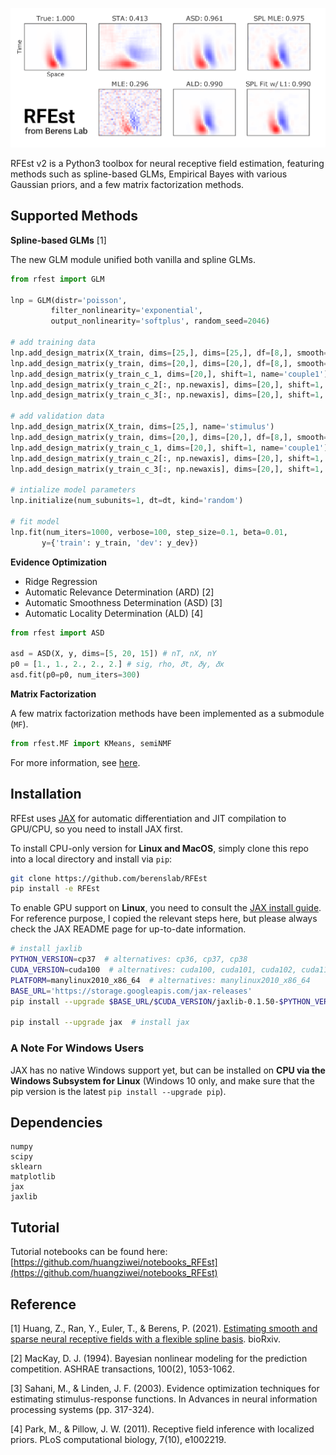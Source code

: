 ![showcase](./misc/showcase.png)

RFEst v2 is a Python3 toolbox for neural receptive field estimation, featuring methods such as spline-based GLMs, Empirical Bayes with various Gaussian priors, and a few matrix factorization methods. 

## Supported Methods

**Spline-based GLMs** [1]

The new GLM module unified both vanilla and spline GLMs.

```python
from rfest import GLM

lnp = GLM(distr='poisson', 
         filter_nonlinearity='exponential', 
         output_nonlinearity='softplus', random_seed=2046)

# add training data
lnp.add_design_matrix(X_train, dims=[25,], dims=[25,], df=[8,], smooth='cr', name='stimulus') # use spline for stimulus filter
lnp.add_design_matrix(y_train, dims=[20,], dims=[20,], df=[8,], smooth='cr', shift=1, name='history') # use spline for history filter
lnp.add_design_matrix(y_train_c_1, dims=[20,], shift=1, name='couple1') # fit coupling filters without spline
lnp.add_design_matrix(y_train_c_2[:, np.newaxis], dims=[20,], shift=1, name='couple2')
lnp.add_design_matrix(y_train_c_3[:, np.newaxis], dims=[20,], shift=1, name='couple3')

# add validation data
lnp.add_design_matrix(X_train, dims=[25,], name='stimulus')
lnp.add_design_matrix(y_train, dims=[20,], dims=[20,], df=[8,], smooth='cr', shift=1, shift=1, name='history')
lnp.add_design_matrix(y_train_c_1, dims=[20,], shift=1, name='couple1')
lnp.add_design_matrix(y_train_c_2[:, np.newaxis], dims=[20,], shift=1, name='couple2')
lnp.add_design_matrix(y_train_c_3[:, np.newaxis], dims=[20,], shift=1, name='couple3')

# intialize model parameters
lnp.initialize(num_subunits=1, dt=dt, kind='random')

# fit model
lnp.fit(num_iters=1000, verbose=100, step_size=0.1, beta=0.01, 
       y={'train': y_train, 'dev': y_dev})
```

**Evidence Optimization**

* Ridge Regression 
* Automatic Relevance Determination (ARD) [2]
* Automatic Smoothness Determination (ASD) [3]
* Automatic Locality Determination (ALD) [4]

```python
from rfest import ASD

asd = ASD(X, y, dims=[5, 20, 15]) # nT, nX, nY
p0 = [1., 1., 2., 2., 2.] # sig, rho, 𝛿t, 𝛿y, 𝛿x
asd.fit(p0=p0, num_iters=300)
```

**Matrix Factorization**

A few matrix factorization methods have been implemented as a submodule (`MF`). 

```python
from rfest.MF import KMeans, semiNMF
```

For more information, see [here](https://github.com/berenslab/RFEst/blob/master/rfest/MF/README.md). 

## Installation

RFEst uses [JAX](https://github.com/google/jax) for automatic differentiation and JIT compilation to GPU/CPU, so you need to install JAX first. 

To install CPU-only version for **Linux and MacOS**, simply clone this repo into a local directory and install via `pip`:

```bash
git clone https://github.com/berenslab/RFEst
pip install -e RFEst
```

To enable GPU support on **Linux**, you need to consult the [JAX install guide](https://github.com/google/jax#pip-installation). For reference purpose, I copied the relevant steps here, but please always check the JAX README page for up-to-date information.

```bash
# install jaxlib
PYTHON_VERSION=cp37  # alternatives: cp36, cp37, cp38
CUDA_VERSION=cuda100  # alternatives: cuda100, cuda101, cuda102, cuda110
PLATFORM=manylinux2010_x86_64  # alternatives: manylinux2010_x86_64
BASE_URL='https://storage.googleapis.com/jax-releases'
pip install --upgrade $BASE_URL/$CUDA_VERSION/jaxlib-0.1.50-$PYTHON_VERSION-none-$PLATFORM.whl

pip install --upgrade jax  # install jax
```

### A Note For Windows Users

JAX has no native Windows support yet, but can be installed on **CPU via the Windows Subsystem for Linux** (Windows 10 only, and make sure that the pip version is the latest `pip install --upgrade pip`). 

## Dependencies

    numpy
    scipy
    sklearn
    matplotlib
    jax
    jaxlib

## Tutorial

Tutorial notebooks can be found here: [https://github.com/huangziwei/notebooks_RFEst](https://github.com/huangziwei/notebooks_RFEst)

## Reference

[1] Huang, Z., Ran, Y., Euler, T., & Berens, P. (2021). [Estimating smooth and sparse neural receptive fields with a flexible spline basis](https://www.biorxiv.org/content/10.1101/2021.03.31.437831v1). bioRxiv.

[2] MacKay, D. J. (1994). Bayesian nonlinear modeling for the prediction competition. ASHRAE transactions, 100(2), 1053-1062.

[3] Sahani, M., & Linden, J. F. (2003). Evidence optimization techniques for estimating stimulus-response functions. In Advances in neural information processing systems (pp. 317-324).

[4] Park, M., & Pillow, J. W. (2011). Receptive field inference with localized priors. PLoS computational biology, 7(10), e1002219.
